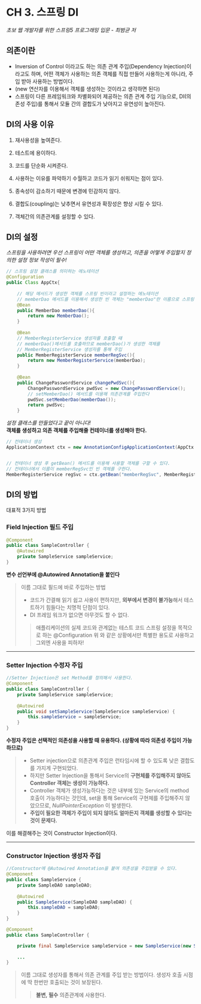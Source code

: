 # CH 3. 스프링 DI
*초보 웹 개발자를 위한 스프링5 프로그래밍 입문 - 최범균 저*

## 의존이란
- Inversion of Control 이라고도 하는 의존 관계 주입(Dependency Injection)이라고도 하며, 어떤 객체가 사용하는 의존 객체를 직접 만들어 사용하는게 아니라, 주입 받아 사용하는 방법이다.
- (new 연산자를 이용해서 객체를 생성하는 것이라고 생각하면 된다)
- 스프링이 다른 프레임워크와 차별화되어 제공하는 의존 관계 주입 기능으로, DI(의존성 주입)를 통해서 모듈 간의 결합도가 낮아지고 유연성이 높아진다.   




## DI의 사용 이유
1. 재사용성을 높여준다.

2. 테스트에 용이하다.

3. 코드를 단순화 시켜준다.

4. 사용하는 이유를 파악하기 수월하고 코드가 읽기 쉬워지는 점이 있다.

5. 종속성이 감소하기 때문에 변경에 민감하지 않다.

6. 결합도(coupling)는 낮추면서 유연성과 확장성은 향상 시킬 수 있다.

7. 객체간의 의존관계를 설정할 수 있다.   



## DI의 설정
*스프링을 사용하려면 우선 스프링이 어떤 객체를 생성하고, 의존을 어떻게 주입할지 정의한 설정 정보 작성이 필수!*

```java
// 스프링 설정 클래스를 의미하는 에노테이션
@Configuration
public Class AppCtx{
	
    // 해당 메서드가 생성한 객체를 스프링 빈이라고 설정하는 에노테이션
    // memberDao 메서드를 이용해서 생성한 빈 객체는 "memberDao"란 이름으로 스프링에 등록
    @Bean
    public MemberDao memberDao(){
    	return new MemberDao();
    }
    
    @Bean
    // MemberRegisterService 생성자를 호출할 때
    // memberDao()메서드를 호출하므로 memberDao()가 생성한 객체를
    // MemberRegisterService 생성자를 통해 주입
    public MemberRegisterService memberRegSvc(){
    	return new MemberRegisterService(memberDao);
    }
    
    @Bean
    public ChangePasswordService changePwdSvc(){
    	ChangePasswordService pwdSvc = new ChangePasswordService();
        // setMemberDao() 메서드를 이용해 의존관계를 주입한다
        pwdSvc.setMemberDao(memberDao());
    	return pwdSvc;
    }
   ```
   
*설정 클래스를 만들었다고 끝이 아니다!*   
**객체를 생성하고 의존 객체를 주입해줄 컨테이너를 생성해야 한다.**   
   
```java
// 컨테이너 생성
ApplicationContext ctx = new AnnotationConfigApplicationContext(AppCtx.class);


// 컨테이너 생성 후 getBean() 메서드를 이용해 사용할 객체를 구할 수 있다.
// 컨테이너에서 이름이 memberRegSvc인 빈 객체를 구한다.
MemberRegisterService regSvc = ctx.getBean("memberRegSvc", MemberRegisterService.class);
```   

## DI의 방법
대표적 3가지 방법
### Field Injection 필드 주입
```java
@Component
public class SampleController {
    @Autowired
    private SampleService sampleService;
}
```
**변수 선언부에 @Autowired Annotation을 붙인다**
   
> 이름 그대로 필드에 바로 주입하는 방법 
> - 코드가 간결해 읽기 쉽고 사용이 편하지만, **외부에서 변경이 불가능**해서 테스트하기 힘들다는 치명적 단점이 있다.
> - DI 프레임 워크가 없으면 아무것도 할 수 없다.
> >애플리케이션의 실제 코드와 관계없는 테스트 코드
> >스프링 설정을 목적으로 하는 @Configuration
> 위 와 같은 상황에서만 특별한 용도로 사용하고 그외엔 사용을 피하자!
   
**   **
### Setter Injection 수정자 주입
```java
//Setter Injection은 set Method를 정의해서 사용한다.
@Component
public class SampleController {
    private SampleService sampleService;
 
    @Autowired
    public void setSampleService(SampleService sampleService) {
        this.sampleService = sampleService;
    }
}
```
**수정자 주입은 선택적인 의존성을 사용할 때 유용하다. (상황에 따라 의존성 주입이 가능하므로)**
    
> - Setter injection으로 의존관계 주입은 런타임시에 할 수 있도록 낮은 결합도를 가지게 구현되었다.
> - 하지만 Setter Injection을 통해서 Service의 **구현체를 주입해주지 않아도 Controller 객체는 생성이 가능하다.**
> - Controller 객체가 생성가능하다는 것은 내부에 있는 Service의 method 호출이 가능하다는 것인데, set을 통해 Service의 구현체를 주입해주지 않았으므로, *NullPointerException* 이 발생한다.
> - **주입이 필요한 객체가 주입이 되지 않아도 얼마든지 객체를 생성할 수 있다는 것이 문제다.**

이를 해결해주는 것이 Constructor Injection이다.
    
**   **
### Constructor Injection 생성자 주입
```java
//Constructor에 @Autowired Annotation을 붙여 의존성을 주입받을 수 있다.
@Component
public class SampleService {
    private SampleDAO sampleDAO;
 
    @Autowired
    public SampleService(SampleDAO sampleDAO) {
        this.sampleDAO = sampleDAO;
    }
}

@Component
public class SampleController {

	private final SampleService sampleService = new SampleService(new SampleDAO());
    
	...
}
```
    
> 이름 그대로 생성자를 통해서 의존 관계를 주입 받는 방법이다.
> 생성자 호출 시점에 딱 한번만 호출되는 것이 보장된다.
>  >**불변, 필수** 의존관계에 사용한다.
   
